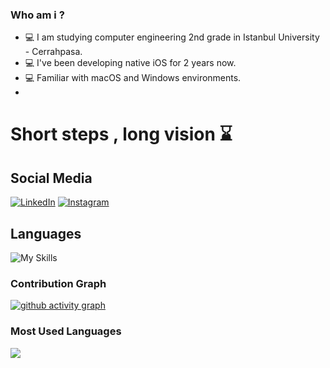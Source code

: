 ### Who am i ? 
- :computer: I am studying computer engineering 2nd grade in Istanbul University - Cerrahpasa.
- :computer: I've been developing native iOS for 2 years now.
- :computer: Familiar with macOS and Windows environments.
- 



# Short steps , long vision :hourglass:

<h2 align="leading">Social Media</h2>

[![LinkedIn](https://img.shields.io/badge/linkedin-%230077B5.svg?style=for-the-badge&logo=linkedin&logoColor=white)](https://www.linkedin.com/in/mertcan-kırcı/)
[![Instagram](https://img.shields.io/badge/Instagram-%23E4405F.svg?style=for-the-badge&logo=Instagram&logoColor=white)](https://instagram.com/mertcankirci)

<h2 align="leading">Languages</h2>

![My Skills](https://skillicons.dev/icons?i=swift,c,cpp,py,java)

### Contribution Graph

[![ github activity graph](https://github-readme-activity-graph.cyclic.app/graph?username=mertcankirci&theme=dracula)](https://github.com/ashutosh00710/github-readme-activity-graph)

### Most Used Languages

<img src="https://github-readme-stats.vercel.app/api/top-langs/?username=mertcankirci&layout=compact&langs_count=16&theme=react"/>
